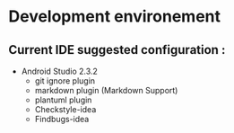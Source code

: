 # Development environement

## Current IDE suggested configuration :
- Android Studio 2.3.2
    - git ignore plugin
    - markdown plugin (Markdown Support)
    - plantuml plugin
    - Checkstyle-idea
    - Findbugs-idea
